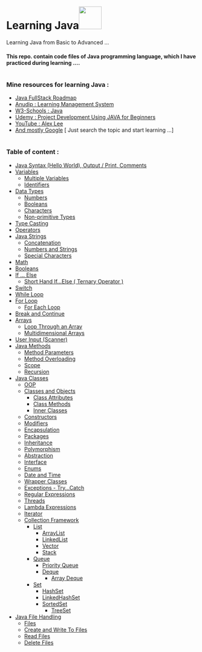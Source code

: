 # Learning Java<img src="https://github.com/TheDudeThatCode/TheDudeThatCode/blob/master/Assets/Developer.gif" width="60px">
<!-- --------------------------------------------------------------------------------------------------------------------------------------------------------------------- -->
Learning Java from Basic to Advanced ...  
#### This repo. contain code files of Java programming language, which I have practiced during learning  ....

 
# 
 


<!-- --------------------------------------------------------------------------------------------------------------------------------------------------------------------- -->

### Mine resources for learning Java : 

* <a href="https://whimsical.com/java-full-stack-road-map-5vKHFLGDYXD1P8pPRMbf6J">Java FullStack Roadmap</a>
* <a href="https://aln.anudip.org/">Anudip : Learning Management System</a>
* <a href="https://www.w3schools.com/java/default.asp">W3-Schools : Java</a>
* <a href="https://www.udemy.com/course/project-development-using-java-for-beginners-2020/">Udemy : Project Development Using JAVA for Beginners </a>
* <a href="https://www.youtube.com/@alexlorenlee/playlists">YouTube : Alex Lee</a>
* <a href=" # ">And mostly Google</a>
   [ Just search the topic and start learning ...]
 
# 
 


<!-- --------------------------------------------------------------------------------------------------------------------------------------------------------------------- -->

### Table of content :

<!-- * <a href=" # ">Hello World</a> -->
* <a href="https://github.com/ayush-sleeping/Learning_Java/tree/main/Personal%20Practice/1.%20Java%20Syntax%20%26%20Hello%20World">Java Syntax 
 (Hello World), Output / Print, Comments</a>
* <a href="https://github.com/ayush-sleeping/Learning_Java/tree/main/Personal%20Practice/2.%20%20Variables">Variables</a>
  * <a href="https://github.com/ayush-sleeping/Learning_Java/tree/main/Personal%20Practice/2.%20%20Variables">Multiple Variables</a>
  * <a href="https://github.com/ayush-sleeping/Learning_Java/tree/main/Personal%20Practice/2.%20%20Variables">Identifiers</a>
* <a href="https://github.com/ayush-sleeping/Learning_Java/tree/main/Personal%20Practice/3.%20DataTypes">Data Types</a>
  * <a href="https://github.com/ayush-sleeping/Learning_Java/tree/main/Personal%20Practice/3.%20DataTypes">Numbers</a>
  * <a href="https://github.com/ayush-sleeping/Learning_Java/tree/main/Personal%20Practice/3.%20DataTypes">Booleans</a>
  * <a href="https://github.com/ayush-sleeping/Learning_Java/tree/main/Personal%20Practice/3.%20DataTypes">Characters</a>
  * <a href="https://github.com/ayush-sleeping/Learning_Java/tree/main/Personal%20Practice/3.%20DataTypes">Non-primitive Types</a>
* <a href="https://github.com/ayush-sleeping/Learning_Java/tree/main/Personal%20Practice/4.%20TypeCasting">Type Casting</a>
* <a href="https://github.com/ayush-sleeping/Learning_Java/tree/main/Personal%20Practice/5.%20Operators">Operators</a>
* <a href="https://github.com/ayush-sleeping/Learning_Java/tree/main/Personal%20Practice/6.%20%20Java%20Strings">Java Strings </a>
  * <a href="https://github.com/ayush-sleeping/Learning_Java/blob/main/Personal%20Practice/6.%20%20Java%20Strings/Concatenation.java">Concatenation</a>
  * <a href="https://github.com/ayush-sleeping/Learning_Java/blob/main/Personal%20Practice/6.%20%20Java%20Strings/NumberString.java">Numbers and Strings</a>
  * <a href="https://github.com/ayush-sleeping/Learning_Java/blob/main/Personal%20Practice/6.%20%20Java%20Strings/SpecialCharacters.java">Special Characters</a>
* <a href="https://github.com/ayush-sleeping/Learning_Java/tree/main/Personal%20Practice/7.%20Math">Math</a>
* <a href="https://github.com/ayush-sleeping/Learning_Java/tree/main/Personal%20Practice/8.%20Booleans">Booleans</a>
* <a href="https://github.com/ayush-sleeping/Learning_Java/tree/main/Personal%20Practice/9.%20If%20Else">If ... Else</a>
  * <a href="https://github.com/ayush-sleeping/Learning_Java/blob/main/Personal%20Practice/9.%20If%20Else/ShortHand_IfElse.java">Short Hand If...Else ( Ternary Operator )</a>
* <a href="https://github.com/ayush-sleeping/Learning_Java/tree/main/Personal%20Practice/10.%20Switch">Switch</a>
* <a href="https://github.com/ayush-sleeping/Learning_Java/tree/main/Personal%20Practice/11.%20Loops">While Loop</a>
* <a href="https://github.com/ayush-sleeping/Learning_Java/tree/main/Personal%20Practice/11.%20Loops">For Loop</a>
  * <a href="https://github.com/ayush-sleeping/Learning_Java/tree/main/Personal%20Practice/11.%20Loops">For Each Loop</a>
* <a href="https://github.com/ayush-sleeping/Learning_Java/tree/main/Personal%20Practice/12.%20Break%20and%20Continue%20">Break and Continue</a>
* <a href="https://github.com/ayush-sleeping/Learning_Java/tree/main/Personal%20Practice/13.%20Arrays">Arrays</a>
  * <a href="https://github.com/ayush-sleeping/Learning_Java/tree/main/Personal%20Practice/13.%20Arrays">Loop Through an Array</a>
  * <a href="https://github.com/ayush-sleeping/Learning_Java/tree/main/Personal%20Practice/13.%20Arrays">Multidimensional Arrays</a>
* <a href=" # ">User Input (Scanner)</a>
* <a href="https://github.com/ayush-sleeping/Learning_Java/tree/main/Personal%20Practice/14.%20Java%20Methods">Java Methods</a>
  * <a href="https://github.com/ayush-sleeping/Learning_Java/tree/main/Personal%20Practice/14.%20Java%20Methods">Method Parameters</a>
  * <a href="https://github.com/ayush-sleeping/Learning_Java/tree/main/Personal%20Practice/14.%20Java%20Methods">Method Overloading</a>
  * <a href="https://github.com/ayush-sleeping/Learning_Java/tree/main/Personal%20Practice/14.%20Java%20Methods">Scope</a>
  * <a href="https://github.com/ayush-sleeping/Learning_Java/tree/main/Personal%20Practice/14.%20Java%20Methods">Recursion</a>
* <a href="https://github.com/ayush-sleeping/Learning_Java/tree/main/Personal%20Practice/15.%20Java%20Classes">Java Classes</a>
  * <a href="https://github.com/ayush-sleeping/Learning_Java/tree/main/Personal%20Practice/15.%20Java%20Classes/OOP">OOP</a>
  * <a href="https://github.com/ayush-sleeping/Learning_Java/tree/main/Personal%20Practice/15.%20Java%20Classes/Classes%20and%20Objects">Classes and Objects</a>
      * <a href="https://github.com/ayush-sleeping/Learning_Java/tree/main/Personal%20Practice/15.%20Java%20Classes/Classes%20and%20Objects">Class Attributes</a>
      * <a href="https://github.com/ayush-sleeping/Learning_Java/tree/main/Personal%20Practice/15.%20Java%20Classes/Classes%20and%20Objects">Class Methods</a> 
      * <a href="https://github.com/ayush-sleeping/Learning_Java/tree/main/Personal%20Practice/15.%20Java%20Classes/Classes%20and%20Objects/Inner%20Classes%20">Inner Classes</a>
  * <a href="https://github.com/ayush-sleeping/Learning_Java/tree/main/Personal%20Practice/15.%20Java%20Classes/Constructors">Constructors</a>
  * <a href="https://github.com/ayush-sleeping/Learning_Java/tree/main/Personal%20Practice/15.%20Java%20Classes/Modifiers">Modifiers</a>
  * <a href="https://github.com/ayush-sleeping/Learning_Java/blob/main/Personal%20Practice/15.%20Java%20Classes/Encapsulation.java">Encapsulation</a>
  * <a href=" # ">Packages</a>
  * <a href="https://github.com/ayush-sleeping/Learning_Java/tree/main/Personal%20Practice/15.%20Java%20Classes/Inheritance">Inheritance</a>
  * <a href="https://github.com/ayush-sleeping/Learning_Java/tree/main/Personal%20Practice/15.%20Java%20Classes/Polymorphism">Polymorphism</a>
  * <a href="https://github.com/ayush-sleeping/Learning_Java/tree/main/Personal%20Practice/15.%20Java%20Classes/Abstraction">Abstraction</a>
  * <a href="https://github.com/ayush-sleeping/Learning_Java/tree/main/Personal%20Practice/15.%20Java%20Classes/Interfaces">Interface</a>
  * <a href="https://github.com/ayush-sleeping/Learning_Java/tree/main/Personal%20Practice/15.%20Java%20Classes/Enums">Enums</a>
  * <a href="https://github.com/ayush-sleeping/Learning_Java/tree/main/Personal%20Practice/15.%20Java%20Classes/Date%20and%20Time%20">Date and Time</a>
  * <a href="https://github.com/ayush-sleeping/Learning_Java/tree/main/Personal%20Practice/15.%20Java%20Classes/Wrapper%20Classes%20">Wrapper Classes</a>
  * <a href="https://github.com/ayush-sleeping/Learning_Java/tree/main/Personal%20Practice/15.%20Java%20Classes/Exception%20Handling">Exceptions - Try...Catch</a>
  * <a href="https://github.com/ayush-sleeping/Learning_Java/tree/main/Personal%20Practice/15.%20Java%20Classes/Regular%20Expression%20">Regular Expressions</a>
  * <a href="https://github.com/ayush-sleeping/Learning_Java/tree/main/Personal%20Practice/15.%20Java%20Classes/Threads">Threads</a>
  * <a href="https://github.com/ayush-sleeping/Learning_Java/tree/main/Personal%20Practice/15.%20Java%20Classes/Lambda%20Expressions%20">Lambda Expressions</a>
  * <a href=" # ">Iterator</a>
  * <a href="https://github.com/ayush-sleeping/Learning_Java/tree/main/Personal%20Practice/15.%20Java%20Classes/Collections%20Framework%20">Collection Framework</a>
       * <a href="https://github.com/ayush-sleeping/Learning_Java/tree/main/Personal%20Practice/15.%20Java%20Classes/Collections%20Framework%20/List">List</a>
            * <a href="https://github.com/ayush-sleeping/Learning_Java/tree/main/Personal%20Practice/15.%20Java%20Classes/Collections%20Framework%20/List">ArrayList</a>
            * <a href="https://github.com/ayush-sleeping/Learning_Java/tree/main/Personal%20Practice/15.%20Java%20Classes/Collections%20Framework%20/List">LinkedList</a>
            * <a href="https://github.com/ayush-sleeping/Learning_Java/tree/main/Personal%20Practice/15.%20Java%20Classes/Collections%20Framework%20/List">Vector</a>
            * <a href="https://github.com/ayush-sleeping/Learning_Java/tree/main/Personal%20Practice/15.%20Java%20Classes/Collections%20Framework%20/List">Stack</a>
       * <a href="https://github.com/ayush-sleeping/Learning_Java/tree/main/Personal%20Practice/15.%20Java%20Classes/Collections%20Framework%20/Queue">Queue</a>
            * <a href="https://github.com/ayush-sleeping/Learning_Java/tree/main/Personal%20Practice/15.%20Java%20Classes/Collections%20Framework%20/Queue">Priority Queue</a>
            * <a href="https://github.com/ayush-sleeping/Learning_Java/tree/main/Personal%20Practice/15.%20Java%20Classes/Collections%20Framework%20/Queue">Deque</a>
                 * <a href="https://github.com/ayush-sleeping/Learning_Java/tree/main/Personal%20Practice/15.%20Java%20Classes/Collections%20Framework%20/Queue">Array Deque</a>
       * <a href="https://github.com/ayush-sleeping/Learning_Java/tree/main/Personal%20Practice/15.%20Java%20Classes/Collections%20Framework%20/Set">Set</a>
            * <a href="https://github.com/ayush-sleeping/Learning_Java/tree/main/Personal%20Practice/15.%20Java%20Classes/Collections%20Framework%20/Set/HashSet">HashSet</a>
            * <a href="https://github.com/ayush-sleeping/Learning_Java/tree/main/Personal%20Practice/15.%20Java%20Classes/Collections%20Framework%20/Set/LinkedHashSet">LinkedHashSet</a>
            * <a href="https://github.com/ayush-sleeping/Learning_Java/tree/main/Personal%20Practice/15.%20Java%20Classes/Collections%20Framework%20/Set/SortedSet">SortedSet</a>
                 * <a href="https://github.com/ayush-sleeping/Learning_Java/tree/main/Personal%20Practice/15.%20Java%20Classes/Collections%20Framework%20/Set/SortedSet">TreeSet</a>
* <a href=" # ">Java File Handling</a>
  * <a href=" # ">Files</a>
  * <a href=" # ">Create and Write To Files</a>
  * <a href=" # ">Read Files</a>
  * <a href=" # ">Delete Files</a>



 
# 
 


<!-- --------------------------------------------------------------------------------------------------------------------------------------------------------------------- -->



